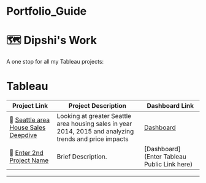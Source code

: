 # Portfolio_Guide



# 🗺 Dipshi's Work

A one stop for all my Tableau projects:


# Tableau

| Project Link | Project Description | Dashboard Link |
|---|---|---|
| 🦄 [Seattle area House Sales Deepdive](https://github.com/dipshisingh31/House_Sales_DeepDive/blob/main/README.md) | Looking at greater Seattle area housing sales in year 2014, 2015 and analyzing trends and price impacts  | [Dashboard](https://public.tableau.com/shared/BWP5M28GS?:display_count=n&:origin=viz_share_link) |
| 🦠 [Enter 2nd Project Name](https://github.com/Project_Repo_Link) | Brief Description. | [Dashboard](Enter Tableau Public Link here) |

***

